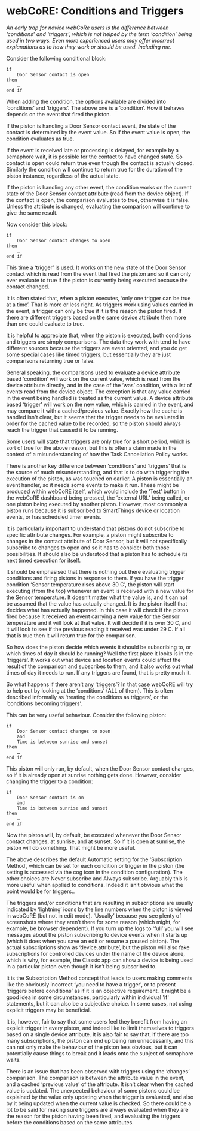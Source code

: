 # webCoRE: Conditions and Triggers
_An early trap for novice webCoRe users is the difference between ‘conditions’ and ‘triggers’, which is not helped by the term ‘condition’ being used in two ways.
Even more experienced users may offer incorrect explanations as to how they work or should be used. Including me._

Consider the following conditional block:

```
if
    Door Sensor contact is open
then
    …
end if
```

When adding the condition, the options available are divided into ‘conditions’ and ‘triggers’. The above one is a ‘condition’. How it behaves depends on the event that fired the piston. 

If the piston is handling a Door Sensor contact event, the state of the contact is determined by the event value. So if the event value is open, the condition evaluates as true. 

If the event is received late or processing is delayed, for example by a semaphore wait, it is possible for the contact to have changed state. So contact is open could return true even though the contact is actually closed. Similarly the condition will continue to return true for the duration of the piston instance, regardless of the actual state.

If the piston is handling any other event, the condition works on the current state of the Door Sensor contact attribute (read from the device object). If the contact is open, the comparison evaluates to true, otherwise it is false. Unless the attribute is changed, evaluating the comparison will continue to give the same result.

Now consider this block:

```
if
    Door Sensor contact changes to open
then
    …
end if
```

This time a ‘trigger’ is used. It works on the new state of the Door Sensor contact which is read from the event that fired the piston and so it can only ever evaluate to true if the piston is currently being executed because the contact changed.

It is often stated that, when a piston executes, ‘only one trigger can be true at a time’. That is more or less right. As triggers work using values carried in the event, a trigger can only be true if it is the reason the piston fired. If there are different triggers based on the same device attribute then more than one could evaluate to true.

It is helpful to appreciate that, when the piston is executed, both conditions and triggers are simply comparisons. The data they work with tend to have different sources because the triggers are event oriented, and you do get some special cases like timed triggers, but essentially they are just comparisons returning true or false.

General speaking, the comparisons used to evaluate a device attribute based ‘condition’ will work on the current value, which is read from the device attribute directly, and in the case of the ‘was’ condition, with a list of events read from the device object. The exception is that any value carried in the event being handled is treated as the current value. A device attribute based  ‘trigger’ will work on the new value, which is carried in the event, and may compare it with a cached/previous value. Exactly how the cache is handled isn't clear, but it seems that the trigger needs to be evaluated in order for the cached value to be recorded, so the piston should always reach the trigger that caused it to be running.

Some users will state that triggers are only true for a short period, which is sort of true for the above reason, but this is often a claim made in the context of a misunderstanding of how the Task Cancellation Policy works.

There is another key difference between ‘conditions’ and ‘triggers’ that is the source of much misunderstanding, and that is to do with triggering the execution of the piston, as was touched on earlier. A piston is essentially an event handler, so it needs some events to make it run. These might be produced within webCoRE itself, which would include the ‘Test’ button in the webCoRE dashboard being pressed, the ‘external URL’ being called, or one piston being executed by another piston. However, most commonly a piston runs because it is subscribed to SmartThings device or location events, or has scheduled timer events.

It is particularly important to understand that pistons do not subscribe to specific attribute changes. For example, a piston might subscribe to changes in the contact attribute of Door Sensor, but it will not specifically subscribe to changes to open and so it has to consider both those possibilities. It should also be understood that a piston has to schedule its next timed execution for itself.

It should be emphasised that there is nothing out there evaluating trigger conditions and firing pistons in response to them. If you have the trigger condition ‘Sensor temperature rises above 30 C’, the piston will start executing (from the top) whenever an event is received with a new value for the Sensor temperature. It doesn’t matter what the value is, and it can not be assumed that the value has actually changed. It is the piston itself that decides what has actually happened. In this case it will check if the piston fired because it received an event carrying a new value for the Sensor temperature and it will look at that value. It will decide if it is over 30 C, and it will look to see if the previous reading it received was under 29 C. If all that is true then it will return true for the comparison.

So how does the piston decide which events it should be subscribing to, or which times of day it should be running? Well the first place it looks is in the ‘triggers’. It works out what device and location events could affect the result of the comparison and subscribes to them, and it also works out what times of day it needs to run. If any triggers are found, that is pretty much it.

So what happens if there aren’t any ‘triggers’? In that case webCoRE will try to help out by looking at the ‘conditions’ (ALL of them). This is often described informally as ‘treating the conditions as triggers’, or the ‘conditions becoming triggers’. 

This can be very useful behaviour. Consider the following piston:

```
if
    Door Sensor contact changes to open
    and
    Time is between sunrise and sunset
then
    …
end if
```

This piston will only run, by default, when the Door Sensor contact changes, so if it is already open at sunrise nothing gets done. However, consider changing the trigger to a condition:

```
if
    Door Sensor contact is on
    and
    Time is between sunrise and sunset
then
    …
end if
```

Now the piston will, by default, be executed whenever the Door Sensor contact changes, at sunrise, and at sunset. So if it is open at sunrise, the piston will do something. That might be more useful.

The above describes the default Automatic setting for the ‘Subscription Method’, which can be set for each condition or trigger in the piston (the setting is accessed via the cog icon in the condition configuration). The other choices are Never subscribe and Always subscribe. Arguably this is more useful when applied to conditions. Indeed it isn’t obvious what the point would be for triggers..

The triggers and/or conditions that are resulting in subscriptions are usually indicated by ‘lightning’ icons by the line numbers when the piston is viewed in webCoRE (but not in edit mode). ‘Usually’ because you see plenty of screenshots where they aren’t there for some reason (which might, for example, be browser dependent). If you turn up the logs to ‘full’ you will see messages about the piston subscribing to device events when it starts up (which it does when you save an edit or resume a paused piston). The actual subscriptions show as ‘device.attribute’, but the piston will also fake subscriptions for controlled devices under the name of the device alone, which is why, for example, the Classic app can show a device is being used in a particular piston even though it isn’t being subscribed to.

It is the Subscription Method concept that leads to users making comments like the obviously incorrect ‘you need to have a trigger’, or to present ‘triggers before conditions’ as if it is an objective requirement. It might be a good idea in some circumstances, particularly within individual 'if' statements, but it can also be a subjective choice. In some cases, not using explicit triggers may be beneficial.

It is, however, fair to say that some users feel they benefit from having an explicit trigger in every piston, and indeed like to limit themselves to triggers based on a single device attribute. It is also fair to say that, if there are too many subscriptions, the piston can end up being run unnecessarily, and this can not only make the behaviour of the piston less obvious, but it can potentially cause things to break and it leads onto the subject of semaphore waits.

There is an issue that has been observed with triggers using the ‘changes’ comparison. The comparison is between the attribute value in the event, and a cached ‘previous value’ of the attribute. It isn’t clear when the cached value is updated. The unexpected behaviour of some pistons could be explained by the value only updating when the trigger is evaluated, and also by it being updated when the current value is checked. So there could be a lot to be said for making sure triggers are always evaluated when they are the reason for the piston having been fired, and evaluating the triggers before the conditions based on the same attributes.
